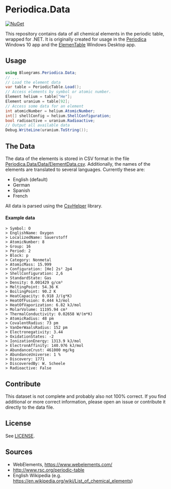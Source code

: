 # Periodica.Data

[![NuGet](https://img.shields.io/nuget/v/Periodica.Data.svg)](https://www.nuget.org/packages/Periodica.Data/)

This repository contains data of all chemical elements in the periodic table, wrapped for .NET.
It is originally created for usage in the [Periodica](https://www.microsoft.com/store/apps/9PB2TD7P6DT3) Windows 10 app and the [ElemenTable](https://elementable.sourceforge.io) Windows Desktop app.

## Usage

```csharp
using Bluegrams.Periodica.Data;
// ...
// Load the element data
var table = PeriodicTable.Load();
// Access elements by symbol or atomic number.
Element helium = table["He"];
Element uranium = table[92];
// Access some data for an element
int atomicNumber = helium.AtomicNumber;
int[] shellConfig = helium.ShellConfiguration;
bool radioactive = uranium.Radioactive;
// Output all available data
Debug.WriteLine(uranium.ToString());
```

## The Data
The data of the elements is stored in CSV format in the file [Periodica.Data/Data/ElementData.csv](Periodica.Data/Data/ElementData.csv). Additionally, the names of the elements are translated to several languages. Currently these are:
- English (default)
- German
- Spanish
- French

All data is parsed using the [CsvHelper](https://github.com/JoshClose/CsvHelper) library.

#### Example data

```
> Symbol: O
> EnglishName: Oxygen
> LocalizedName: Sauerstoff
> AtomicNumber: 8
> Group: 16
> Period: 2
> Block: p
> Category: Nonmetal
> AtomicMass: 15.999
> Configuration: [He] 2s² 2p4
> ShellConfiguration: 2,6
> StandardState: Gas
> Density: 0.001429 g/cm³
> MeltingPoint: 54.36 K
> BoilingPoint: 90.2 K
> HeatCapacity: 0.918 J/(g*K)
> HeatOfFusion: 0.444 kJ/mol
> HeatOfVaporization: 6.82 kJ/mol
> MolarVolume: 11195.94 cm³
> ThermalConductivity: 0.02658 W/(m*K)
> AtomicRadius: 48 pm
> CovalentRadius: 73 pm
> VanDerWaalsRadius: 152 pm
> Electronegativity: 3.44
> OxidationStates: -2
> IonizationEnergy: 1313.9 kJ/mol
> ElectronAffinity: 140.976 kJ/mol
> AbundanceCrust: 461000 mg/kg
> AbundanceUniverse: 1 %
> Discovery: 1771
> DiscoveredBy: W. Scheele
> Radioactive: False
```

## Contribute

This dataset is not complete and probably also not 100% correct. If you find additional or more correct information, please open an issue or contribute it directly to the data file.

## License

See [LICENSE](LICENSE).

## Sources

- WebElements, https://www.webelements.com/
- http://www.rsc.org/periodic-table
- English Wikipedia (e.g. https://en.wikipedia.org/wiki/List_of_chemical_elements)
